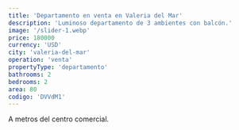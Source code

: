 ```yaml
---
title: 'Departamento en venta en Valeria del Mar'
description: 'Luminoso departamento de 3 ambientes con balcón.'
image: '/slider-1.webp'
price: 180000
currency: 'USD'
city: 'valeria-del-mar'
operation: 'venta'
propertyType: 'departamento'
bathrooms: 2
bedrooms: 2
area: 80
codigo: 'DVVdM1'
---
```


A metros del centro comercial.
